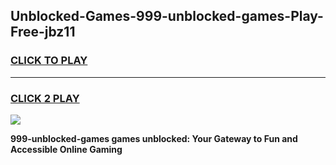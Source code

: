 
## Unblocked-Games-999-unblocked-games-Play-Free-jbz11
<h3>
<a href="https://premium76.site?title=999-unblocked-games&ref=15A">CLICK TO PLAY</a></h3>
<hr>

<h3>
<a href="https://premium76.site?title=999-unblocked-games&ref=15A">CLICK 2 PLAY</a>
  
</h3>

<a href="https://premium76.site?title=999-unblocked-games&ref=15A"><img src="https://clearcache.store/games.png"></a>


**999-unblocked-games games unblocked: Your Gateway to Fun and Accessible Online Gaming**
